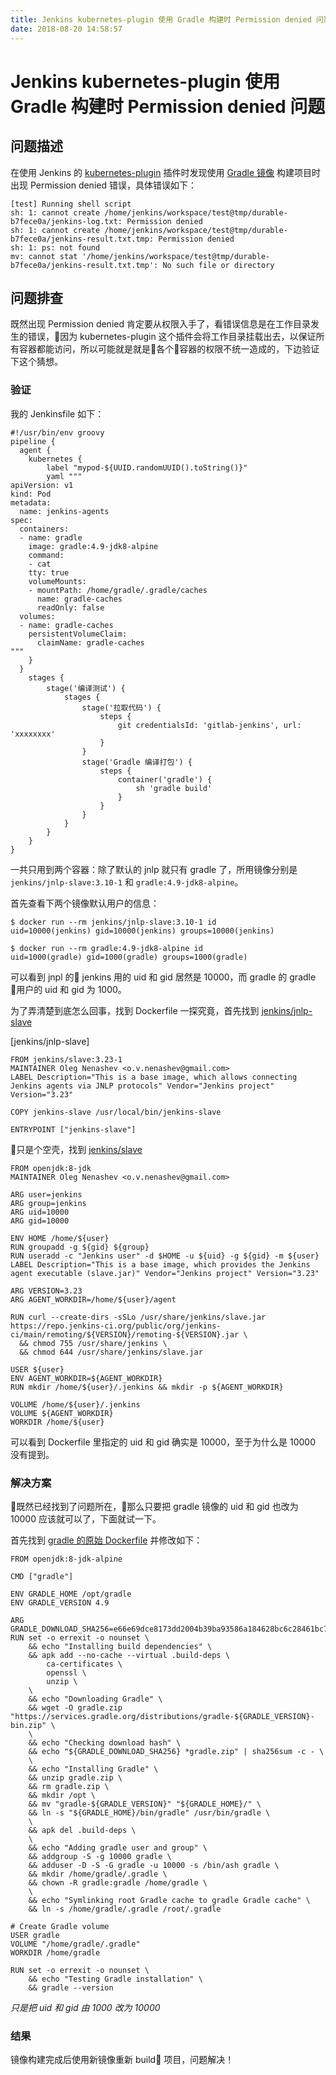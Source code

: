 ```yaml
---
title: Jenkins kubernetes-plugin 使用 Gradle 构建时 Permission denied 问题
date: 2018-08-20 14:58:57
---
```


# Jenkins kubernetes-plugin 使用 Gradle 构建时 Permission denied 问题

## 问题描述

在使用 Jenkins 的 [kubernetes-plugin](https://github.com/jenkinsci/kubernetes-plugin) 插件时发现使用 [Gradle 镜像](https://hub.docker.com/_/gradle/) 构建项目时出现 Permission denied 错误，具体错误如下：

```
[test] Running shell script
sh: 1: cannot create /home/jenkins/workspace/test@tmp/durable-b7fece0a/jenkins-log.txt: Permission denied
sh: 1: cannot create /home/jenkins/workspace/test@tmp/durable-b7fece0a/jenkins-result.txt.tmp: Permission denied
sh: 1: ps: not found
mv: cannot stat '/home/jenkins/workspace/test@tmp/durable-b7fece0a/jenkins-result.txt.tmp': No such file or directory
```

## 问题排查

既然出现 Permission denied 肯定要从权限入手了，看错误信息是在工作目录发生的错误，因为 kubernetes-plugin 这个插件会将工作目录挂载出去，以保证所有容器都能访问，所以可能就是就是各个容器的权限不统一造成的，下边验证下这个猜想。

### 验证

我的 Jenkinsfile 如下：

```
#!/usr/bin/env groovy
pipeline {
  agent {
    kubernetes {
        label "mypod-${UUID.randomUUID().toString()}"
        yaml """
apiVersion: v1
kind: Pod
metadata:
  name: jenkins-agents
spec:
  containers:
  - name: gradle
    image: gradle:4.9-jdk8-alpine
    command:
    - cat
    tty: true
    volumeMounts:
    - mountPath: /home/gradle/.gradle/caches
      name: gradle-caches
      readOnly: false
  volumes:
  - name: gradle-caches
    persistentVolumeClaim:
      claimName: gradle-caches
"""
    }
  }
    stages {
        stage('编译测试') {
            stages {
                stage('拉取代码') {
                    steps {
                        git credentialsId: 'gitlab-jenkins', url: 'xxxxxxxx'
                    }
                }
                stage('Gradle 编译打包') {
                    steps {
                        container('gradle') {
                            sh 'gradle build'
                        }
                    }
                }
            }
        }
    }
}
```

一共只用到两个容器：除了默认的 jnlp 就只有 gradle 了，所用镜像分别是 `jenkins/jnlp-slave:3.10-1` 和 `gradle:4.9-jdk8-alpine`。

首先查看下两个镜像默认用户的信息：

```
$ docker run --rm jenkins/jnlp-slave:3.10-1 id
uid=10000(jenkins) gid=10000(jenkins) groups=10000(jenkins)

$ docker run --rm gradle:4.9-jdk8-alpine id
uid=1000(gradle) gid=1000(gradle) groups=1000(gradle)
```

可以看到 jnpl 的 jenkins 用的 uid 和 gid 居然是 10000，而 gradle 的 gradle 用户的 uid 和 gid 为 1000。

为了弄清楚到底怎么回事，找到 Dockerfile 一探究竟，首先找到 [jenkins/jnlp-slave](https://github.com/jenkinsci/docker-jnlp-slave/blob/master/Dockerfile)

[jenkins/jnlp-slave]

```
FROM jenkins/slave:3.23-1
MAINTAINER Oleg Nenashev <o.v.nenashev@gmail.com>
LABEL Description="This is a base image, which allows connecting Jenkins agents via JNLP protocols" Vendor="Jenkins project" Version="3.23"

COPY jenkins-slave /usr/local/bin/jenkins-slave

ENTRYPOINT ["jenkins-slave"]
```

只是个空壳，找到 [jenkins/slave](https://github.com/jenkinsci/docker-slave/blob/master/Dockerfile)

```
FROM openjdk:8-jdk
MAINTAINER Oleg Nenashev <o.v.nenashev@gmail.com>

ARG user=jenkins
ARG group=jenkins
ARG uid=10000
ARG gid=10000

ENV HOME /home/${user}
RUN groupadd -g ${gid} ${group}
RUN useradd -c "Jenkins user" -d $HOME -u ${uid} -g ${gid} -m ${user}
LABEL Description="This is a base image, which provides the Jenkins agent executable (slave.jar)" Vendor="Jenkins project" Version="3.23"

ARG VERSION=3.23
ARG AGENT_WORKDIR=/home/${user}/agent

RUN curl --create-dirs -sSLo /usr/share/jenkins/slave.jar https://repo.jenkins-ci.org/public/org/jenkins-ci/main/remoting/${VERSION}/remoting-${VERSION}.jar \
  && chmod 755 /usr/share/jenkins \
  && chmod 644 /usr/share/jenkins/slave.jar

USER ${user}
ENV AGENT_WORKDIR=${AGENT_WORKDIR}
RUN mkdir /home/${user}/.jenkins && mkdir -p ${AGENT_WORKDIR}

VOLUME /home/${user}/.jenkins
VOLUME ${AGENT_WORKDIR}
WORKDIR /home/${user}
```

可以看到 Dockerfile 里指定的 uid 和 gid 确实是 10000，至于为什么是 10000 没有提到。

### 解决方案

既然已经找到了问题所在，那么只要把 gradle 镜像的 uid 和 gid 也改为 10000 应该就可以了，下面就试一下。

首先找到 [gradle 的原始 Dockerfile](https://github.com/keeganwitt/docker-gradle) 并修改如下：

```
FROM openjdk:8-jdk-alpine

CMD ["gradle"]

ENV GRADLE_HOME /opt/gradle
ENV GRADLE_VERSION 4.9

ARG GRADLE_DOWNLOAD_SHA256=e66e69dce8173dd2004b39ba93586a184628bc6c28461bc771d6835f7f9b0d28
RUN set -o errexit -o nounset \
	&& echo "Installing build dependencies" \
	&& apk add --no-cache --virtual .build-deps \
		ca-certificates \
		openssl \
		unzip \
	\
	&& echo "Downloading Gradle" \
	&& wget -O gradle.zip "https://services.gradle.org/distributions/gradle-${GRADLE_VERSION}-bin.zip" \
	\
	&& echo "Checking download hash" \
	&& echo "${GRADLE_DOWNLOAD_SHA256} *gradle.zip" | sha256sum -c - \
	\
	&& echo "Installing Gradle" \
	&& unzip gradle.zip \
	&& rm gradle.zip \
	&& mkdir /opt \
	&& mv "gradle-${GRADLE_VERSION}" "${GRADLE_HOME}/" \
	&& ln -s "${GRADLE_HOME}/bin/gradle" /usr/bin/gradle \
	\
	&& apk del .build-deps \
	\
	&& echo "Adding gradle user and group" \
	&& addgroup -S -g 10000 gradle \
	&& adduser -D -S -G gradle -u 10000 -s /bin/ash gradle \
	&& mkdir /home/gradle/.gradle \
	&& chown -R gradle:gradle /home/gradle \
	\
	&& echo "Symlinking root Gradle cache to gradle Gradle cache" \
	&& ln -s /home/gradle/.gradle /root/.gradle

# Create Gradle volume
USER gradle
VOLUME "/home/gradle/.gradle"
WORKDIR /home/gradle

RUN set -o errexit -o nounset \
	&& echo "Testing Gradle installation" \
	&& gradle --version
```

*只是把 uid 和 gid 由 1000 改为 10000*

### 结果

镜像构建完成后使用新镜像重新 build 项目，问题解决！

